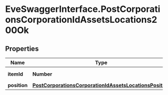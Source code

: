 # EveSwaggerInterface.PostCorporationsCorporationIdAssetsLocations200Ok

## Properties
Name | Type | Description | Notes
------------ | ------------- | ------------- | -------------
**itemId** | **Number** | item_id integer | 
**position** | [**PostCorporationsCorporationIdAssetsLocationsPosition**](PostCorporationsCorporationIdAssetsLocationsPosition.md) |  | 


